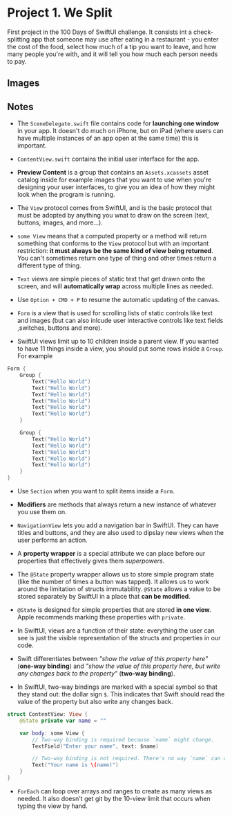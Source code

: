 
# Project 1. We Split

First project in the 100 Days of SwiftUI challenge. It consists int a check-splitting app that someone may use after eating in a restaurant - you enter the cost of the food, select how much of a tip you want to leave, and how many people you're with, and it will tell you how much each person needs to pay.

## Images

## Notes

- The `SceneDelegate.swift` file contains code for **launching one window** in your app. It doesn't do much on iPhone, but on iPad (where users can have multiple instances of an app open at the same time) this is important.

- `ContentView.swift` contains the initial user interface for the app.

- **Preview Content** is a group that contains an `Assets.xcassets` asset catalog inside for example images that you want to use when you're designing your user interfaces, to give you an idea of how they might look when the program is running.

- The `View` protocol comes from SwiftUI, and is the basic protocol that must be adopted by anything you wnat to draw on the screen (text, buttons, images, and more...).

- `some View` means that a computed property or a method will return something that conforms to the `View` protocol but with an important restriction: **it must always be the same kind of view being returned**. You can't sometimes return one type of thing and other times return a different type of thing.

- `Text` views are simple pieces of static text that get drawn onto the screen, and will **automatically wrap** across multiple lines as needed.

- Use `Option + CMD + P` to resume the automatic updating of the canvas.

- `Form` is a view that is used for scrolling lists of static controls like text and images (but can also inlcude user interactive controls like text fields ,switches, buttons and more).

- SwiftUI views limit up to 10 children inside a parent view. If you wanted to have 11 things inside a view, you should put some rows inside a `Group`. For example

```swift
Form {
    Group {
        Text("Hello World")
        Text("Hello World")
        Text("Hello World")
        Text("Hello World")
        Text("Hello World")
        Text("Hello World")
    }

    Group {
        Text("Hello World")
        Text("Hello World")
        Text("Hello World")
        Text("Hello World")
        Text("Hello World")
    }
}
```

- Use `Section` when you want to split items inside a `Form`.

- **Modifiers** are methods that always return a new instance of whatever you use them on.

- `NavigationView` lets you add a navigation bar in SwiftUI. They can have titles and buttons, and they are also used to dipslay new views when the user performs an action.

- A **property wrapper** is a special attribute we can place before our properties that effectively gives them *superpowers*.

- The `@State` property wrapper allows us to store simple program state (like the number of times a button was tapped). It allows us to work around the limitation of structs immutability. `@State` allows a value to be stored separately by SwiftUI in a place that **can be modified**.

- `@State` is designed for simple properties that are stored **in one view**. Apple recommends marking these properties with `private`.

- In SwiftUI, views are a function of their state: everything the user can see is just the visible representation of the structs and properties in our code.

- Swift differentiates between *"show the value of this property here"* (**one-way binding**) and *"show the value of this property here, but write any changes back to the property"* (**two-way binding**).

- In SwiftUI, two-way bindings are marked with a special symbol so that they stand out: the dollar sign `$`. This indicates that Swift should read the value of the property but also write any changes back.

```swift
struct ContentView: View {
    @State private var name = ""

    var body: some View {
        // Two-way binding is required because `name` might change.
        TextField("Enter your name", text: $name)

        // Two-way binding is not required. There's no way `name` can change.
        Text("Your name is \(name)")
    }
}
```

- `ForEach` can loop over arrays and ranges to create as many views as needed. It also doesn't get git by the 10-view limit that occurs when typing the view by hand.



